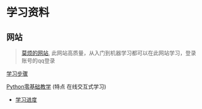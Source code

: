 # 学习资料
## 网站
> [莫烦的网站](https://mofanpy.com/), 此网站高质量，从入门到机器学习都可以在此网站学习，登录账号的qq登录

[学习步骤](https://mofanpy.com/learning-steps/)

[Python零基础教学](https://mofanpy.com/tutorials/python-basic/) (特点 在线交互式学习)
  - [学习进度](https://mofanpy.com/tutorials/python-basic/interactive-python/unittest)

